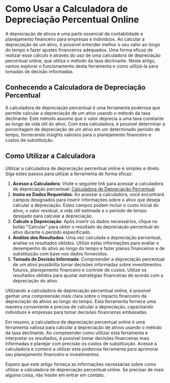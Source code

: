 Como Usar a Calculadora de Depreciação Percentual Online
========================================================

A depreciação de ativos é uma parte essencial da contabilidade e planejamento financeiro para empresas e indivíduos. Ao calcular a depreciação de um ativo, é possível entender melhor o seu valor ao longo do tempo e fazer ajustes financeiros adequados. Uma forma eficaz de realizar esse cálculo é através do uso de uma calculadora de depreciação percentual online, que utiliza o método da taxa declinante. Neste artigo, vamos explorar o funcionamento desta ferramenta e como utilizá-la para tomadas de decisão informadas.

Conhecendo a Calculadora de Depreciação Percentual
--------------------------------------------------

A calculadora de depreciação percentual é uma ferramenta poderosa que permite calcular a depreciação de um ativo usando o método da taxa declinante. Este método assume que o valor deprecia a uma taxa constante ao longo da vida útil do ativo. Com esta calculadora, é possível determinar a porcentagem de depreciação de um ativo em um determinado período de tempo, fornecendo insights valiosos para o planejamento financeiro e custos de substituição.

Como Utilizar a Calculadora
---------------------------

Utilizar a calculadora de depreciação percentual online é simples e direto. Siga estes passos para utilizar a ferramenta de forma eficaz:

1. **Acesse a Calculadora**: Visite o seguinte link para acessar a calculadora de depreciação percentual: [Calculadora de Depreciação Percentual](https://www.onlinecalculatorsfree.com/pt/financial/percentage-depreciation-calculator.html)
2. **Insira os Dados Requeridos**: Ao acessar a calculadora, você encontrará campos designados para inserir informações sobre o ativo que deseja calcular a depreciação. Estes campos podem incluir o custo inicial do ativo, o valor residual, a vida útil estimada e o período de tempo desejado para calcular a depreciação.
3. **Calcule a Depreciação**: Após inserir os dados necessários, clique no botão "Calcular" para obter o resultado da depreciação percentual do ativo durante o período especificado.
4. **Análise dos Resultados**: Uma vez calculada a depreciação percentual, analise os resultados obtidos. Utilize estas informações para avaliar o desempenho do ativo ao longo do tempo e fazer planos financeiros e de substituição com base nos dados fornecidos.
5. **Tomada de Decisão Informada**: Compreender a depreciação percentual de um ativo possibilita tomar decisões informadas sobre investimentos futuros, planejamento financeiro e controle de custos. Utilize os resultados obtidos para ajustar estratégias financeiras de acordo com a depreciação do ativo.

Utilizando a calculadora de depreciação percentual online, é possível ganhar uma compreensão mais clara sobre o impacto financeiro da depreciação de ativos ao longo do tempo. Esta ferramenta fornece uma maneira conveniente e precisa de calcular a depreciação, capacitando indivíduos e empresas para tomar decisões financeiras embasadas.

Em resumo, a calculadora de depreciação percentual online é uma ferramenta valiosa para calcular a depreciação de ativos usando o método da taxa declinante. Ao compreender como utilizar esta ferramenta e interpretar os resultados, é possível tomar decisões financeiras mais informadas e planejar com precisão os custos de substituição. Acesse a calculadora e comece a utilizar esta poderosa ferramenta para aprimorar seu planejamento financeiro e investimentos.

Espero que este artigo forneça as informações necessárias sobre como utilizar a calculadora de depreciação percentual online. Se precisar de mais alguma coisa, não hesite em entrar em contato.